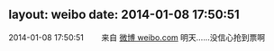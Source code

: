 layout: weibo
date: 2014-01-08 17:50:51
---
2014-01-08 17:50:51  &nbsp;&nbsp;&nbsp;&nbsp;&nbsp;&nbsp; 来自 <a href="http://weibo.com/" rel="nofollow">微博 weibo.com</a>
明天……没信心抢到票啊 ​​​
